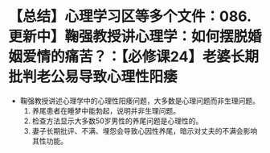 # 【总结】心理学习区等多个文件：086.更新中】鞠强教授讲心理学：如何摆脱婚姻爱情的痛苦？：【必修课24】老婆长期批判老公易导致心理性阳痿

-   鞠强教授讲述心理学中的心理性阳痿问题，大多数是心理问题而非生理问题。
    1.  养尾患者在睡梦中能勃起，说明并非生理问题。
    2.  检查方法显示大多数50岁男性的养尾问题是心理性的。
    3.  妻子长期批评、不满、埋怨会导致心因性养尾，暗示对丈夫的不满会影响其性功能。